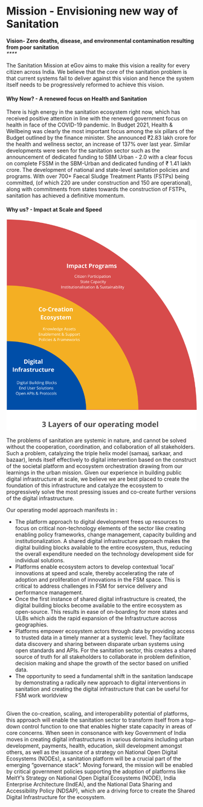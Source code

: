 # Mission - Envisioning new way of Sanitation

**Vision- Zero deaths, disease, and environmental contamination resulting from poor sanitation**\
_****_

The Sanitation Mission at eGov aims to make this vision a reality for every citizen across India. We believe that the core of the sanitation problem is that current systems fail to deliver against this vision and hence the system itself needs to be progressively reformed to achieve this vision.

#### Why Now? - A renewed focus on Health and Sanitation

There is high energy in the sanitation ecosystem right now, which has received positive attention in line with the renewed government focus on health in face of the COVID-19 pandemic. In Budget 2021, Health & Wellbeing was clearly the most important focus among the six pillars of the Budget outlined by the finance minister. She announced ₹2.83 lakh crore for the health and wellness sector, an increase of 137% over last year. Similar developments were seen for the sanitation sector such as the announcement of dedicated funding to SBM Urban - 2.0 with a clear focus on complete FSSM in the SBM-Urban and dedicated funding of ₹ 1.41 lakh crore. The development of national and state-level sanitation policies and programs. With over 700+ Faecal Sludge Treatment Plants (FSTPs) being committed, (of which 220 are under construction and 150 are operational), along with commitments from states towards the construction of FSTPs, sanitation has achieved a definitive momentum.



#### Why us? - Impact at Scale and Speed

![](../../../.gitbook/assets/12.png)

The problems of sanitation are systemic in nature, and cannot be solved without the cooperation, coordination, and collaboration of all stakeholders. Such a problem, catalyzing the triple helix model (samaaj, sarkaar, and bazaar), lends itself effectively to digital intervention based on the construct of the societal platform and ecosystem orchestration drawing from our learnings in the urban mission. Given our experience in building public digital infrastructure at scale, we believe we are best placed to create the foundation of this infrastructure and catalyze the ecosystem to progressively solve the most pressing issues and co-create further versions of the digital infrastructure.

Our operating model approach manifests in :

* The platform approach to digital development frees up resources to focus on critical non-technology elements of the sector like creating enabling policy frameworks, change management, capacity building and institutionalization. A shared digital infrastructure approach makes the digital building blocks available to the entire ecosystem, thus, reducing the overall expenditure needed on the technology development side for individual solutions.
* Platforms enable ecosystem actors to develop contextual ‘local’ innovations at speed and scale, thereby accelerating the rate of adoption and proliferation of innovations in the FSM space. This is critical to address challenges in FSM for service delivery and performance management.
* Once the first instance of shared digital infrastructure is created, the digital building blocks become available to the entire ecosystem as open-source. This results in ease of on-boarding for more states and ULBs which aids the rapid expansion of the Infrastructure across geographies.
* Platforms empower ecosystem actors through data by providing access to trusted data in a timely manner at a systemic level. They facilitate data discovery and sharing between disparate urban systems using open standards and APIs. For the sanitation sector, this creates a shared source of truth for all stakeholders to collaborate in problem definition, decision making and shape the growth of the sector based on unified data.
* The opportunity to seed a fundamental shift in the sanitation landscape by demonstrating a radically new approach to digital interventions in sanitation and creating the digital infrastructure that can be useful for FSM work worldview

\
Given the co-creation, scaling, and interoperability potential of platforms, this approach will enable the sanitation sector to transform itself from a top-down control function to one that enables higher state capacity in areas of core concerns. When seen in consonance with key Government of India moves in creating digital infrastructures in various domains including urban development, payments, health, education, skill development amongst others, as well as the issuance of a strategy on National Open Digital Ecosystems (NODEs), a sanitation platform will be a crucial part of the emerging “governance stack”. Moving forward, the mission will be enabled by critical government policies supporting the adoption of platforms like MeitY’s Strategy on National Open Digital Ecosystems (NODE), India Enterprise Architecture (IndEA), and the National Data Sharing and Accessibility Policy (NDSAP), which are a driving force to create the Shared Digital Infrastructure for the ecosystem.
